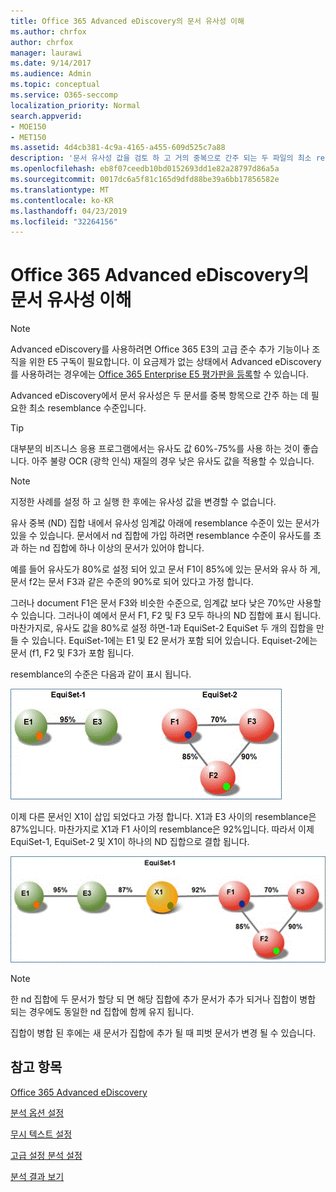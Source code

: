```yaml
---
title: Office 365 Advanced eDiscovery의 문서 유사성 이해
ms.author: chrfox
author: chrfox
manager: laurawi
ms.date: 9/14/2017
ms.audience: Admin
ms.topic: conceptual
ms.service: O365-seccomp
localization_priority: Normal
search.appverid:
- MOE150
- MET150
ms.assetid: 4d4cb381-4c9a-4165-a455-609d525c7a88
description: '문서 유사성 값을 검토 하 고 거의 중복으로 간주 되는 두 파일의 최소 resemblance 수준이 Office 365 Advanced eDiscovery에서 작동 합니다. '
ms.openlocfilehash: eb8f07ceedb10bd0152693dd1e82a28797d86a5a
ms.sourcegitcommit: 0017dc6a5f81c165d9dfd88be39a6bb17856582e
ms.translationtype: MT
ms.contentlocale: ko-KR
ms.lasthandoff: 04/23/2019
ms.locfileid: "32264156"
---
```

# <a name="understand-document-similarity-in-office-365-advanced-ediscovery"></a>Office 365 Advanced eDiscovery의 문서 유사성 이해

> [!NOTE]
> Advanced eDiscovery를 사용하려면 Office 365 E3의 고급 준수 추가 기능이나 조직을 위한 E5 구독이 필요합니다. 이 요금제가 없는 상태에서 Advanced eDiscovery를 사용하려는 경우에는 [Office 365 Enterprise E5 평가판을 등록](https://go.microsoft.com/fwlink/p/?LinkID=698279)할 수 있습니다. 
  
Advanced eDiscovery에서 문서 유사성은 두 문서를 중복 항목으로 간주 하는 데 필요한 최소 resemblance 수준입니다.
  
> [!TIP]
> 대부분의 비즈니스 응용 프로그램에서는 유사도 값 60%-75%를 사용 하는 것이 좋습니다. 아주 불량 OCR (광학 인식) 재질의 경우 낮은 유사도 값을 적용할 수 있습니다. 
  
> [!NOTE]
> 지정한 사례를 설정 하 고 실행 한 후에는 유사성 값을 변경할 수 없습니다. 
  
유사 중복 (ND) 집합 내에서 유사성 임계값 아래에 resemblance 수준이 있는 문서가 있을 수 있습니다. 문서에서 nd 집합에 가입 하려면 resemblance 수준이 유사도를 초과 하는 nd 집합에 하나 이상의 문서가 있어야 합니다. 
  
예를 들어 유사도가 80%로 설정 되어 있고 문서 F1이 85%에 있는 문서와 유사 하 게, 문서 f2는 문서 F3과 같은 수준의 90%로 되어 있다고 가정 합니다. 
  
그러나 document F1은 문서 F3와 비슷한 수준으로, 임계값 보다 낮은 70%만 사용할 수 있습니다. 그러나이 예에서 문서 F1, F2 및 F3 모두 하나의 ND 집합에 표시 됩니다. 마찬가지로, 유사도 값을 80%로 설정 하면-1과 EquiSet-2 EquiSet 두 개의 집합을 만들 수 있습니다. EquiSet-1에는 E1 및 E2 문서가 포함 되어 있습니다. Equiset-2에는 문서 (f1, F2 및 F3가 포함 됩니다. 
  
resemblance의 수준은 다음과 같이 표시 됩니다.
  
![문서 유사성](media/3907ea7d-e28a-4027-8fc3-be090dd39144.gif)
  
이제 다른 문서인 X1이 삽입 되었다고 가정 합니다. X1과 E3 사이의 resemblance은 87%입니다. 마찬가지로 X1과 F1 사이의 resemblance은 92%입니다. 따라서 이제 EquiSet-1, EquiSet-2 및 X1이 하나의 ND 집합으로 결합 됩니다.
  
![문서 유사성](media/d140d347-33d5-475a-af04-594a0f2ab13d.gif)
  
> [!NOTE]
> 한 nd 집합에 두 문서가 할당 되 면 해당 집합에 추가 문서가 추가 되거나 집합이 병합 되는 경우에도 동일한 nd 집합에 함께 유지 됩니다. 
  
집합이 병합 된 후에는 새 문서가 집합에 추가 될 때 피벗 문서가 변경 될 수 있습니다. 
  
## <a name="see-also"></a>참고 항목

[Office 365 Advanced eDiscovery](office-365-advanced-ediscovery.md)
  
[분석 옵션 설정](set-analyze-options-in-advanced-ediscovery.md)
  
[무시 텍스트 설정](set-ignore-text-in-advanced-ediscovery.md)
  
[고급 설정 분석 설정](set-analyze-advanced-settings-in-advanced-ediscovery.md)
  
[분석 결과 보기](view-analyze-results-in-advanced-ediscovery.md)

